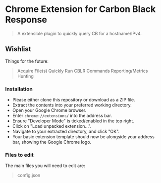 # Chrome Extension for Carbon Black Response
> A extensible plugin to quickly query CB for a hostname/IPv4.

## Wishlist
Things for the future: 

> Acquire File(s)
> Quickly Run CBLR Commands
> Reporting/Metrics
> Hunting

### Installation

- Please either clone this repository or download as a ZIP file.
- Extract the contents into your preferred working directory.
- Open your Google Chrome browser.
- Enter `chrome://extensions/` into the address bar.
- Ensure "Developer Mode" is ticked/enabled in the top right.
- Click on "Load unpacked extension...".
- Navigate to your extracted directory, and click "OK".
- Your basic extension template should now be alongside your address bar, showing the Google Chrome logo.

### Files to edit

The main files you will need to edit are:

> config.json
